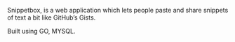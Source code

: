 Snippetbox, is a web application which lets people paste and share snippets of text a bit like GitHub’s Gists.

Built using GO, MYSQL.
